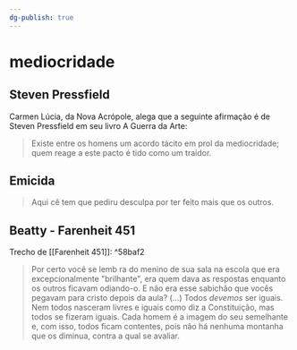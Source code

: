 ```yaml
---
dg-publish: true
---
```

# mediocridade

## Steven Pressfield

Carmen Lúcia, da Nova Acrópole, alega que a seguinte afirmação é de Steven Pressfield em seu livro A Guerra da Arte:

> Existe entre os homens um acordo tácito em prol da mediocridade; quem reage a este pacto é tido como um traidor.

## Emicida

> Aqui cê tem que pediru desculpa por ter feito mais que os outros.


## Beatty - Farenheit 451

Trecho de [[Farenheit 451]]: ^58baf2

> Por certo você se lemb
> ra do menino de sua sala na escola que era excepcionalmente "brilhante", era quem dava as respostas enquanto os outros ficavam odiando-o. E não era esse sabichão que vocês pegavam para cristo depois da aula?
> (...)
> Todos *devemos* ser iguais. Nem todos nasceram livres e iguais como diz a Constituição, mas todos se fizeram iguais. Cada homem é a imagem do seu semelhante e, com isso, todos ficam contentes, pois não há nenhuma montanha que os diminua, contra a qual se avaliar.
